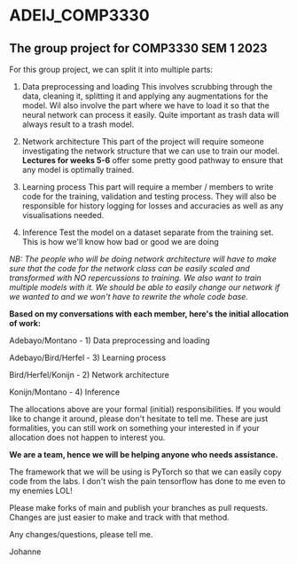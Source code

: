 # ADEIJ_COMP3330
## The group project for COMP3330 SEM 1 2023


For this group project, we can split it into multiple parts:

1) Data preprocessing and loading
    This involves scrubbing through the data, cleaning it, splitting it and applying any augmentations for the model. Wil also involve the part where we have to load it     so that the neural network can process it easily. Quite important as trash data will always result to a trash model.
    
2) Network architecture
    This part of the project will require someone investigating the network structure that we can use to train our model. __Lectures for weeks 5-6__ offer some pretty
    good pathway to ensure that any model is optimally trained.
    
3) Learning process
    This part will require a member / members to write code for the training, validation and testing process. They will also be responsible for history logging for           losses and accuracies as well as any visualisations needed.
    
4) Inference
    Test the model on a dataset separate from the training set. This is how we'll know how bad or good we are doing
    

*NB: The people who will be doing network architecture will have to make sure that the code for the network class can be easily scaled and transformed with NO repercussions to training. We also want to train multiple models with it. We should be able to easily change our network if we wanted to and we won't have to rewrite the whole code base.*

**Based on my conversations with each member, here's the initial allocation of work:**

Adebayo/Montano - 1) Data preprocessing and loading

Adebayo/Bird/Herfel - 3) Learning process

Bird/Herfel/Konijn - 2) Network architecture

Konijn/Montano - 4) Inference

The allocations above are your formal (initial) responsibilities. If you would like to change it around, please don't hesitate to tell me. These are just formalities, you can still work on something your interested in if your allocation does not happen to interest you.

**We are a team, hence we will be helping anyone who needs assistance.**

The framework that we will be using is PyTorch so that we can easily copy code from the labs. I don't wish the pain tensorflow has done to me even to my enemies LOL!

Please make forks of main and publish your branches as pull requests. Changes are just easier to make and track with that method.

Any changes/questions, please tell me.

Johanne
